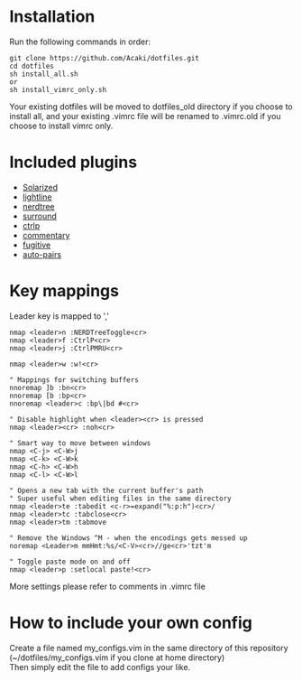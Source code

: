 # Installation
Run the following commands in order:  

    git clone https://github.com/Acaki/dotfiles.git
    cd dotfiles
    sh install_all.sh
    or
    sh install_vimrc_only.sh
    
Your existing dotfiles will be moved to dotfiles_old directory if you choose to install all, and your existing .vimrc file will be renamed to .vimrc.old if you choose to install vimrc only.

# Included plugins
* [Solarized](https://github.com/altercation/vim-colors-solarized)
* [lightline](https://github.com/itchyny/lightline.vim)
* [nerdtree](https://github.com/scrooloose/nerdtree)
* [surround](https://github.com/tpope/vim-surround)
* [ctrlp](https://github.com/kien/ctrlp.vim)
* [commentary](https://github.com/tpope/vim-commentary)
* [fugitive](https://github.com/tpope/vim-fugitive)
* [auto-pairs](https://github.com/jiangmiao/auto-pairs)

# Key mappings
Leader key is mapped to ','

    nmap <leader>n :NERDTreeToggle<cr>
    nmap <leader>f :CtrlP<cr>
    nmap <leader>j :CtrlPMRU<cr>

    nmap <leader>w :w!<cr>
    
    " Mappings for switching buffers
    nnoremap ]b :bn<cr>
    nnoremap [b :bp<cr>
    nnoremap <leader>c :bp\|bd #<cr>

    " Disable highlight when <leader><cr> is pressed
    nmap <leader><cr> :noh<cr>

    " Smart way to move between windows
    nmap <C-j> <C-W>j
    nmap <C-k> <C-W>k
    nmap <C-h> <C-W>h
    nmap <C-l> <C-W>l

    " Opens a new tab with the current buffer's path
    " Super useful when editing files in the same directory
    nmap <leader>te :tabedit <c-r>=expand("%:p:h")<cr>/
    nmap <leader>tc :tabclose<cr>
    nmap <leader>tm :tabmove

    " Remove the Windows ^M - when the encodings gets messed up
    noremap <Leader>m mmHmt:%s/<C-V><cr>//ge<cr>'tzt'm

    " Toggle paste mode on and off
    nmap <leader>p :setlocal paste!<cr>

More settings please refer to comments in .vimrc file

# How to include your own config
Create a file named my_configs.vim in the same directory of this repository (~/dotfiles/my_configs.vim if you clone at home directory)  
Then simply edit the file to add configs your like.
